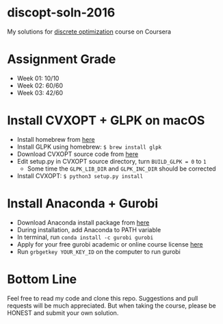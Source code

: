 # discopt-soln-2016
My solutions for 
[discrete optimization](https://www.coursera.org/learn/discrete-optimization/)
course on Coursera

# Assignment Grade
* Week 01: 10/10
* Week 02: 60/60
* Week 03: 42/60

# Install CVXOPT + GLPK on macOS
* Install homebrew from [here](http://brew.sh)
* Install GLPK using homebrew: ```$ brew install glpk```
* Download CVXOPT source code from [here](http://cvxopt.org)
* Edit setup.py in CVXOPT source directory, turn ```BUILD_GLPK = 0``` to ```1```
    * Some time the ```GLPK_LIB_DIR``` and ```GLPK_INC_DIR``` should be
      corrected
* Install CVXOPT: ```$ python3 setup.py install```

# Install Anaconda + Gurobi
* Download Anaconda install package from 
  [here](https://www.anaconda.com/download/)
* During installation, add Anaconda to PATH variable
* In terminal, run ```conda install -c gurobi gurobi```
* Apply for your free gurobi academic or online course license
  [here](http://www.gurobi.com/downloads/download-center)
* Run ```grbgetkey YOUR_KEY_ID``` on the computer to run gurobi

# Bottom Line
Feel free to read my code and clone this repo.  Suggestions and pull requests
will be much appreciated.  But when taking the course, please be HONEST and 
submit your own solution.
